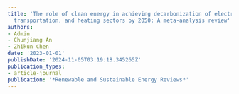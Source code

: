 ```yaml
---
title: 'The role of clean energy in achieving decarbonization of electricity generation,
  transportation, and heating sectors by 2050: A meta-analysis review'
authors:
- Admin
- Chunjiang An
- Zhikun Chen
date: '2023-01-01'
publishDate: '2024-11-05T03:19:18.345265Z'
publication_types:
- article-journal
publication: '*Renewable and Sustainable Energy Reviews*'
---
```

